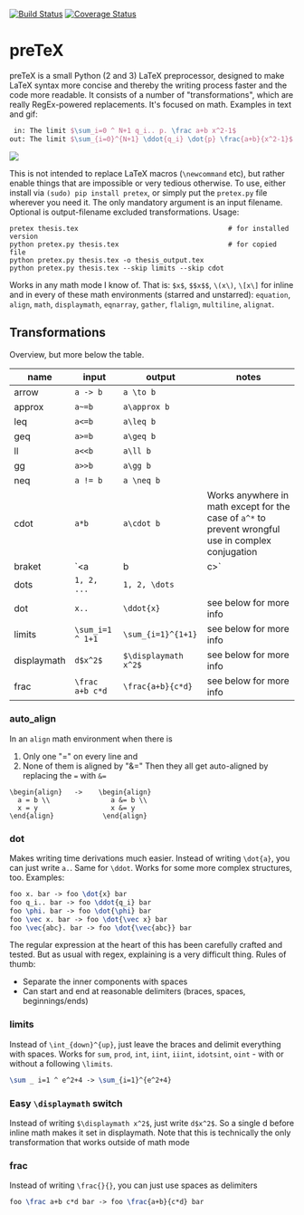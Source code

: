 [![Build Status](https://travis-ci.org/s9w/preTeX.svg?branch=master)](https://travis-ci.org/s9w/preTeX)
[![Coverage Status](https://coveralls.io/repos/s9w/preTeX/badge.png?branch=master)](https://coveralls.io/r/s9w/preTeX?branch=master) 

# preTeX

preTeX is a small Python (2 and 3) LaTeX preprocessor, designed to make LaTeX syntax more concise and thereby the writing process faster and the code more readable. It consists of a number of "transformations", which are really RegEx-powered replacements. It's focused on math. Examples in text and gif:

```latex
 in: The limit $\sum_i=0 ^ N+1 q_i.. p. \frac a+b x^2-1$
out: The limit $\sum_{i=0}^{N+1} \ddot{q_i} \dot{p} \frac{a+b}{x^2-1}$
```

![](https://raw.githubusercontent.com/s9w/preTeX/master/sc.gif)

This is not intended to replace LaTeX macros (`\newcommand` etc), but rather enable things that are impossible or very tedious otherwise. To use, either install via `(sudo) pip install pretex`, or simply put the `pretex.py` file wherever you need it. The only mandatory argument is an input filename. Optional is output-filename excluded transformations. Usage:

```
pretex thesis.tex                                     # for installed version
python pretex.py thesis.tex                           # for copied file
python pretex.py thesis.tex -o thesis_output.tex
python pretex.py thesis.tex --skip limits --skip cdot
```

Works in any math mode I know of. That is: `$x$`, `$$x$$`, `\(x\)`, `\[x\]` for inline and in every of these math environments (starred and unstarred): `equation`, `align`, `math`, `displaymath`, `eqnarray`, `gather`, `flalign`, `multiline`, `alignat`.

## Transformations
Overview, but more below the table.

name  | input | output | notes
------------- | -----|--------|---
arrow  | `a -> b` | `a \to b`
approx  | `a~=b` | `a\approx b`
leq  | `a<=b` | `a\leq b`
geq  | `a>=b` | `a\geq b`
ll  | `a<<b` | `a\ll b`
gg  | `a>>b` | `a\gg b`
neq  | `a != b` | `a \neq b`
cdot  | `a*b` | `a\cdot b` | Works anywhere in math except for the case of `a^*` to prevent wrongful use in complex conjugation
braket | `<a|b|c>` | `\braket{a|b|c}` | Does require the [braket](http://mirror.selfnet.de/tex-archive/macros/latex/contrib/braket/braket.pdf) package of course
dots | `1, 2, ...` | `1, 2, \dots`
dot | `x..` | `\ddot{x}` | see below for more info
limits | `\sum_i=1 ^ 1+1` | `\sum_{i=1}^{1+1}` | see below for more info
displaymath | `d$x^2$` | `$\displaymath x^2$` | see below for more info
frac | `\frac a+b c*d` | `\frac{a+b}{c*d}` | see below for more info

### auto_align
In an `align` math environment when there is

1. Only one "=" on every line and
2. None of them is aligned by "&="
Then they all get auto-aligned by replacing the `=` with `&=`

```
\begin{align}   ->    \begin{align}
  a = b \\               a &= b \\
  x = y                  x &= y
\end{align}            \end{align}
```

### dot
Makes writing time derivations much easier. Instead of writing `\dot{a}`, you can just write `a.`. Same for `\ddot`. Works for some more complex structures, too. Examples:

```latex
foo x. bar -> foo \dot{x} bar
foo q_i.. bar -> foo \ddot{q_i} bar
foo \phi. bar -> foo \dot{\phi} bar
foo \vec x. bar -> foo \dot{\vec x} bar
foo \vec{abc}. bar -> foo \dot{\vec{abc}} bar
```

The regular expression at the heart of this has been carefully crafted and tested. But as usual with regex, explaining is a very difficult thing. Rules of thumb:
- Separate the inner components with spaces
- Can start and end at reasonable delimiters (braces, spaces, beginnings/ends)

### limits
Instead of `\int_{down}^{up}`, just leave the braces and delimit everything with spaces. Works for `sum`, `prod`, `int`, `iint`, `iiint`, `idotsint`, `oint` - with or without a following `\limits`.
```latex
\sum _ i=1 ^ e^2+4 -> \sum_{i=1}^{e^2+4}
```

### Easy `\displaymath` switch
Instead of writing `$\displaymath x^2$`, just write `d$x^2$`. So a single d before inline math makes it set in displaymath. Note that this is technically the only transformation that works outside of math mode

### frac
Instead of writing `\frac{}{}`, you can just use spaces as delimiters
```latex
foo \frac a+b c*d bar -> foo \frac{a+b}{c*d} bar
```

